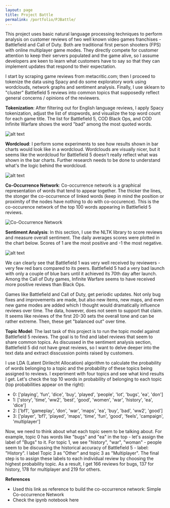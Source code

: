 ```yaml
---
layout: page
title: Project Battle
permalink: /portfolio/PJBattle/
---
```

This project uses basic natural language processing techniques to perform analysis on customer reviews of two well known video games franchises - Battlefield and Call of Duty. Both are traditional first person shooters (FPS) with online multiplayer game modes. They directly compete for customer attention to keep their servers populated and the game alive, so I assume developers are keen to learn what customers have to say so that they can implement updates that respond to their expectation.

I start by scraping game reviews from metacritic.com; then I proceed to tokenize the data using Spacy and do some exploratory work using wordclouds, network graphs and sentiment analysis. Finally, I use sklearn to "cluster" Battlefield 5 reviews into common topics that supposedly reflect general concerns / opinions of the reviewers.

**Tokenization**: After filtering out for English language reviews, I apply Spacy tokenization, adjust the list of stopwords, and visualize the top word count for each game title. The list for Battlefield 5, COD Black Ops, and COD Infinite Warfare shows the word "bad" among the most quoted words.

![alt text](chart1.png "Chart1")

**Wordcloud**: I perform some experiments to see how results shown in bar charts would look like in a wordcloud. Wordclouds are visually nicer, but it seems like the wordcloud for Battlefield 5 doesn't really reflect what was shown in the bar charts. Further research needs to be done to understand what's the logic behind the wordcloud.

![alt text](chart1.png "Chart1")

**Co-Occurrence Network**: Co-occurrence network is a graphical representation of words that tend to appear together. The thicker the lines, the stonger the co-occurrence of linked words (keep in mind the position or proximity of the nodes have nothing to do with co-occurence). This is the co-occurence network of the top 100 words appearing in Battlefield 5 reviews.

![Co-Occurrence Network](/image/pj_battle_network_highlighted.jpg "Co-Occurrence Network")

**Sentiment Analysis**: In this section, I use the NLTK library to score reviews and measure overall sentiment. The daily averages scores were plotted in the chart below. Scores of 1 are the most positive and -1 the most negative.

![alt text](chart1.png "Chart1")

We can clearly see that Battlefield 1 was very well received by reviewers - very few red bars compared to its peers. Battlefield 5 had a very bad launch with only a couple of blue bars until it achieved its 70th day after launch. Among the Call of Duty games, Infinite Warfare seems to have received more positive reviews than Black Ops.

Games like Battlefield and Call of Duty, get periodic updates. Not only bug fixes and improvements are made, but also new items, new maps, and even new game modes are added which I thought would dramatically influence reviews over time. The data, however, does not seem to support that claim. It seems like reviews of the first 20-30 sets the overall tone and can be rather extreme. Then, these get "balanced out" over time.

**Topic Model**: The last task of this project is to run the topic model against Battlefield 5 reviews. The goal is to find and label reviews that seem to share common topics. As discussed in the sentiment analysis section, Battlefield 5 did not have great reviews, so I want to delve deeper into the text data and extract disscussion points raised by customers.

I use LDA (Latent Dirilecht Allocation) algorithm to calculate the probability of words belonging to a topic and the probability of these topics being assigned to reviews. I experiment with four topics and see what kind results I get. Let's check the top 10 words in probability of belonging to each topic (top probabilities appear on the right):

- 0: ['playing', 'fun', 'dice', 'buy', 'played', 'people', 'lot', 'bugs', 'ea', 'don']
- 1: ['story', 'time', 'ww2', 'best', 'good', 'women', 'war', 'history', 'ea', 'dice']
- 2: ['bf1', 'gameplay', 'don', 'war', 'maps', 'ea', 'buy', 'bad', 'ww2', 'good']
- 3: ['player', 'bf1', 'played', 'maps', 'time', 'fun', 'good', 'feels', 'campaign', 'multiplayer']

Now, we need to think about what each topic seem to be talking about. For example, topic 0 has words like "bugs" and "ea" in the top - let's assign the label of "Bugs" to it. For topic 1, we see "history", "war", "woman" - people seem to be discussing the historical accuracy of Battlefield 5 - label: "History". I label Topic 3 as "Other" and topic 3 as "Multiplayer". The final step is to assign these labels to each individual review by choosing the highest probability topic. As a result, I get 166 reviews for bugs, 137 for history, 178 for multiplayer and 219 for others. 

**References**
- Used this link as reference to build the co-occurrence network: Simple Co-occurrence Network
- Check the ipynb notebook here
